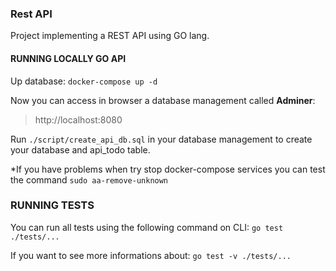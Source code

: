 ### Rest API

Project implementing a REST API using GO lang.

#### RUNNING LOCALLY GO API

Up database:
`docker-compose up -d`

Now you can access in browser a database management called **Adminer**:
> http://localhost:8080

Run `./script/create_api_db.sql` in your database management to create your database and api_todo table.

*If you have problems when try stop docker-compose services you can test the command `sudo aa-remove-unknown`

### RUNNING TESTS

You can run all tests using the following command on CLI:
`go test ./tests/...`

If you want to see more informations about:
`go test -v ./tests/...`